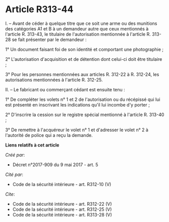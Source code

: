# Article R313-44

I. – Avant de céder à quelque titre que ce soit une arme ou des munitions des catégories A1 et B à un demandeur autre que
ceux mentionnés à l'article R. 313-43, le titulaire de l'autorisation mentionnée à l'article R. 313-28 se fait présenter par
le demandeur : 

1° Un document faisant foi de son identité et comportant une photographie ; 

2° L'autorisation d'acquisition et de détention dont celui-ci doit être titulaire ; 

3° Pour les personnes mentionnées aux articles R. 312-22 à R. 312-24, les autorisations mentionnées à l'article R. 312-25. 

II. – Le fabricant ou commerçant cédant est ensuite tenu : 

1° De compléter les volets n° 1 et 2 de l'autorisation ou du récépissé qui lui est présenté en inscrivant les indications
qu'il lui incombe d'y porter ; 

2° D'inscrire la cession sur le registre spécial mentionné à l'article R. 313-40 ; 

3° De remettre à l'acquéreur le volet n° 1 et d'adresser le volet n° 2 à l'autorité de police qui a reçu la demande.

**Liens relatifs à cet article**

_Créé par_:

  - Décret n°2017-909 du 9 mai 2017 - art. 5

_Cité par_:

  - Code de la sécurité intérieure - art. R312-10 (V)

_Cite_:

  - Code de la sécurité intérieure - art. R312-22 (V)
  - Code de la sécurité intérieure - art. R312-25 (V)
  - Code de la sécurité intérieure - art. R313-28 (V)
